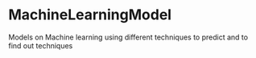 # MachineLearningModel
Models on Machine learning using different techniques to predict and to find out techniques
